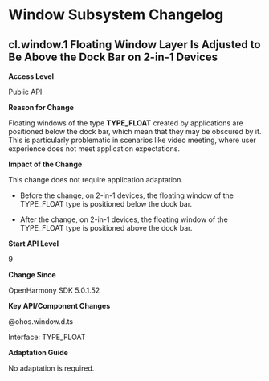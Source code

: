# Window Subsystem Changelog

## cl.window.1 Floating Window Layer Is Adjusted to Be Above the Dock Bar on 2-in-1 Devices

**Access Level**

Public API

**Reason for Change**

Floating windows of the type **TYPE_FLOAT** created by applications are positioned below the dock bar, which mean that they may be obscured by it. This is particularly problematic in scenarios like video meeting, where user experience does not meet application expectations.

**Impact of the Change**

This change does not require application adaptation.

- Before the change, on 2-in-1 devices, the floating window of the TYPE_FLOAT type is positioned below the dock bar.
  
- After the change, on 2-in-1 devices, the floating window of the TYPE_FLOAT type is positioned above the dock bar.

**Start API Level**

9

**Change Since**

OpenHarmony SDK 5.0.1.52

**Key API/Component Changes**

@ohos.window.d.ts

Interface: TYPE_FLOAT

**Adaptation Guide**

No adaptation is required.
